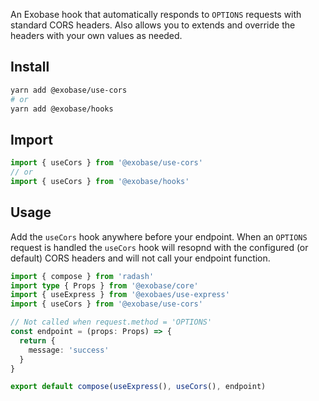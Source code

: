 An Exobase hook that automatically responds to `OPTIONS` requests with standard CORS headers. Also allows you to extends and override the headers with your own values as needed.

## Install

```sh
yarn add @exobase/use-cors
# or
yarn add @exobase/hooks
```

## Import

```ts
import { useCors } from '@exobase/use-cors'
// or
import { useCors } from '@exobase/hooks'
```
## Usage

Add the `useCors` hook anywhere before your endpoint. When an `OPTIONS` request is handled the `useCors` hook will resopnd with the configured (or default) CORS headers and will not call your endpoint function.

```ts
import { compose } from 'radash'
import type { Props } from '@exobase/core'
import { useExpress } from '@exobaes/use-express'
import { useCors } from '@exobase/use-cors'

// Not called when request.method = 'OPTIONS'
const endpoint = (props: Props) => {
  return {
    message: 'success'
  }
}

export default compose(useExpress(), useCors(), endpoint)
```
